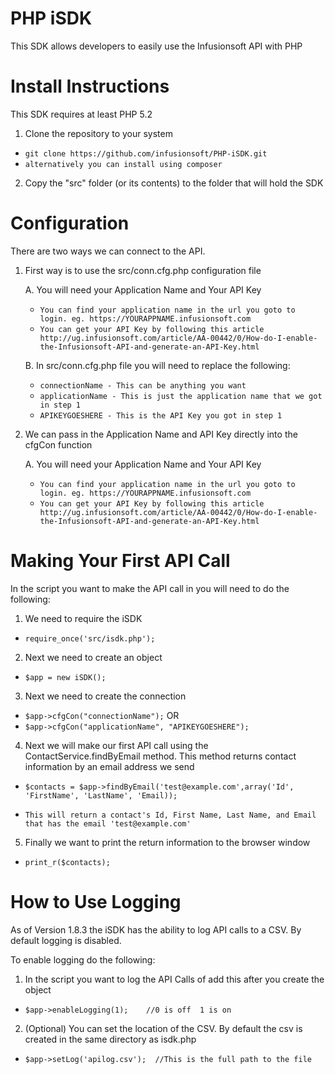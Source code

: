 PHP iSDK
==================
This SDK allows developers to easily use the Infusionsoft API with PHP

Install Instructions
==================

This SDK requires at least PHP 5.2

1. Clone the repository to your system
 - ```git clone https://github.com/infusionsoft/PHP-iSDK.git```
 - ```alternatively you can install using composer```
2. Copy the "src" folder (or its contents) to the folder that will hold the SDK

Configuration
==================

There are two ways we can connect to the API.

1. First way is to use the src/conn.cfg.php configuration file

    A. You will need your Application Name and Your API Key
     - ```You can find your application name in the url you goto to login. eg. https://YOURAPPNAME.infusionsoft.com```
     - ```You can get your API Key by following this article http://ug.infusionsoft.com/article/AA-00442/0/How-do-I-enable-the-Infusionsoft-API-and-generate-an-API-Key.html```

    B. In src/conn.cfg.php file you will need to replace the following:
     - ```connectionName - This can be anything you want```
     - ```applicationName - This is just the application name that we got in step 1```
     - ```APIKEYGOESHERE - This is the API Key you got in step 1```

2. We can pass in the Application Name and API Key directly into the cfgCon function

    A. You will need your Application Name and Your API Key
     - ```You can find your application name in the url you goto to login. eg. https://YOURAPPNAME.infusionsoft.com```
     - ```You can get your API Key by following this article http://ug.infusionsoft.com/article/AA-00442/0/How-do-I-enable-the-Infusionsoft-API-and-generate-an-API-Key.html```

Making Your First API Call
==================

In the script you want to make the API call in you will need to do the following:

1. We need to require the iSDK

 - ```require_once('src/isdk.php');```

2. Next we need to create an object

 - ```$app = new iSDK();```

3. Next we need to create the connection

 - ```$app->cfgCon("connectionName");```
OR
 - ```$app->cfgCon("applicationName", "APIKEYGOESHERE");```

4. Next we will make our first API call using the ContactService.findByEmail method. This method returns contact information by an email address we send

 - ```$contacts = $app->findByEmail('test@example.com',array('Id', 'FirstName', 'LastName', 'Email));```

 - ```This will return a contact's Id, First Name, Last Name, and Email that has the email 'test@example.com'```

5. Finally we want to print the return information to the browser window

 - ```print_r($contacts);```

How to Use Logging
==================

As of Version 1.8.3 the iSDK has the ability to log API calls to a CSV. By default logging is disabled.

To enable logging do the following:

1. In the script you want to log the API Calls of add this after you create the object

 - ```$app->enableLogging(1);    //0 is off  1 is on```

2. (Optional) You can set the location of the CSV. By default the csv is created in the same directory as isdk.php

 - ```$app->setLog('apilog.csv');  //This is the full path to the file```

